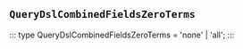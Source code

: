 ## `QueryDslCombinedFieldsZeroTerms`
:::
type QueryDslCombinedFieldsZeroTerms = 'none' | 'all';
:::

